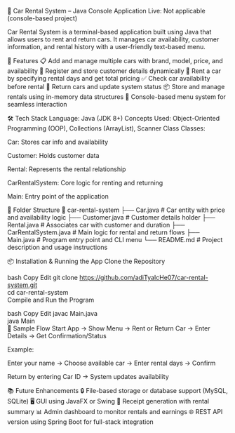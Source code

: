 🚗 Car Rental System – Java Console Application
Live: Not applicable (console-based project)

Car Rental System is a terminal-based application built using Java that allows users to rent and return cars. It manages car availability, customer information, and rental history with a user-friendly text-based menu.

🚀 Features
📋 Add and manage multiple cars with brand, model, price, and availability
👤 Register and store customer details dynamically
📅 Rent a car by specifying rental days and get total pricing
✅ Check car availability before rental
🔄 Return cars and update system status
📦 Store and manage rentals using in-memory data structures
📠 Console-based menu system for seamless interaction

🛠️ Tech Stack
Language: Java (JDK 8+)
Concepts Used: Object-Oriented Programming (OOP), Collections (ArrayList), Scanner Class
Classes:

Car: Stores car info and availability

Customer: Holds customer data

Rental: Represents the rental relationship

CarRentalSystem: Core logic for renting and returning

Main: Entry point of the application

🧱 Folder Structure
📁 car-rental-system
├── Car.java # Car entity with price and availability logic
├── Customer.java # Customer details holder
├── Rental.java # Associates car with customer and duration
├── CarRentalSystem.java # Main logic for rental and return flows
├── Main.java # Program entry point and CLI menu
└── README.md # Project description and usage instructions

📦 Installation & Running the App
Clone the Repository

bash
Copy
Edit
git clone https://github.com/adiTyaIcHe07/car-rental-system.git  
cd car-rental-system  
Compile and Run the Program

bash
Copy
Edit
javac Main.java  
java Main  
🎤 Sample Flow
Start App → Show Menu → Rent or Return Car → Enter Details → Get Confirmation/Status

Example:

Enter your name → Choose available car → Enter rental days → Confirm

Return by entering Car ID → System updates availability

📚 Future Enhancements
🔒 File-based storage or database support (MySQL, SQLite)
🖥️ GUI using JavaFX or Swing
📝 Receipt generation with rental summary
📊 Admin dashboard to monitor rentals and earnings
🌐 REST API version using Spring Boot for full-stack integration
